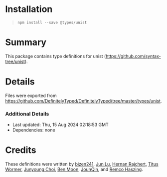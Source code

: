 # Installation

> `npm install --save @types/unist`

# Summary

This package contains type definitions for unist (https://github.com/syntax-tree/unist).

# Details

Files were exported from https://github.com/DefinitelyTyped/DefinitelyTyped/tree/master/types/unist.

### Additional Details

- Last updated: Thu, 15 Aug 2024 02:18:53 GMT
- Dependencies: none

# Credits

These definitions were written by [bizen241](https://github.com/bizen241), [Jun Lu](https://github.com/lujun2), [Hernan Rajchert](https://github.com/hrajchert), [Titus Wormer](https://github.com/wooorm), [Junyoung Choi](https://github.com/rokt33r), [Ben Moon](https://github.com/GuiltyDolphin), [JounQin](https://github.com/JounQin), and [Remco Haszing](https://github.com/remcohaszing).
